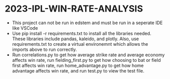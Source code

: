 # 2023-IPL-WIN-RATE-ANALYSIS
* This project can not be run in edstem and must be run in a seperate IDE like VSCode
* Use pip install -r requirements.txt to install all the libraries needed. These libraries
include pandas, kaleido, and plotly. Also, use requirements.txt to create a virtual 
environemnt which allows the imports above to run correctly.
* Run correlations.py to get how average strike rate and average economy affects win rate, run
fielding_first.py to get how choosing to bat or field first affects win rate, run home_advantage.py
to get how home advantage affects win rate, and run test.py to view the test file.